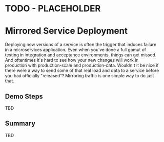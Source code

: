 # TODO - PLACEHOLDER

# Mirrored Service Deployment
Deploying new versions of a service is often the trigger that induces failure in a microservices application. Even when you've done a full gamut of testing in integration and acceptance environments, things can get missed. And oftentimes it's hard to see how your new changes will work in production with production-scale and production-data. Wouldn't it be nice if there were a way to send some of that real load and data to a service before you had officially "released"? Mirroring traffic is one simple way to do just that.

## Demo Steps
TBD

## Summary
TBD

[1]: https://istio.io/docs/tasks/traffic-management/mirroring/
[2]: https://blog.christianposta.com/microservices/traffic-shadowing-with-istio-reduce-the-risk-of-code-release/
